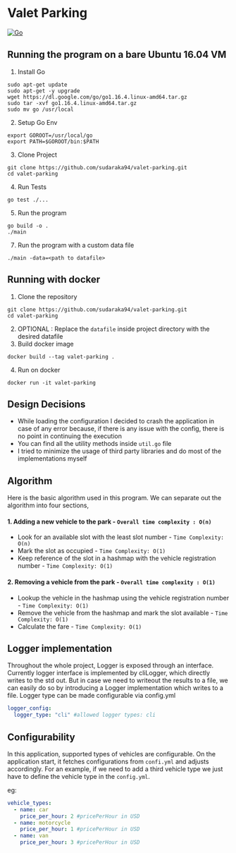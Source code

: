 # Valet Parking
[![Go](https://github.com/sudaraka94/valet-parking/actions/workflows/go.yml/badge.svg)](https://github.com/sudaraka94/valet-parking/actions/workflows/go.yml)
## Running the program on a bare Ubuntu 16.04 VM
1. Install Go
```shell
sudo apt-get update
sudo apt-get -y upgrade
wget https://dl.google.com/go/go1.16.4.linux-amd64.tar.gz
sudo tar -xvf go1.16.4.linux-amd64.tar.gz
sudo mv go /usr/local
```
2. Setup Go Env
```shell
export GOROOT=/usr/local/go
export PATH=$GOROOT/bin:$PATH
```
3. Clone Project
```shell
git clone https://github.com/sudaraka94/valet-parking.git
cd valet-parking
```
4. Run Tests
```shell
go test ./...
```
5. Run the program
```shell
go build -o .
./main
```
7. Run the program with a custom data file
```shell
./main -data=<path to datafile>
```
## Running with docker
1. Clone the repository
```shell
git clone https://github.com/sudaraka94/valet-parking.git
cd valet-parking
```
2. OPTIONAL : Replace the `datafile` inside project directory with the desired datafile 
3. Build docker image
```shell
docker build --tag valet-parking .
```
4. Run on docker
```shell
docker run -it valet-parking
```
## Design Decisions
- While loading the configuration I decided to crash the application
in case of any error because, if there is any issue with the config, there is no point in continuing the execution
- You can find all the utility methods inside `util.go` file
- I tried to minimize the usage of third party libraries and do most of the 
implementations myself
  
## Algorithm
Here is the basic algorithm used in this program. We can separate out the algorithm into
four sections,
#### 1. Adding a new vehicle to the park - `Overall time complexity : O(n)`
- Look for an available slot with the least slot number - `Time Complexity: O(n)`
- Mark the slot as occupied -  `Time Complexity: O(1)`
- Keep reference of the slot in a hashmap with the vehicle registration number -  `Time Complexity: O(1)`

#### 2. Removing a vehicle from the park - `Overall time complexity : O(1)`
- Lookup the vehicle in the hashmap using the vehicle registration number - `Time Complexity: O(1)`
- Remove the vehicle from the hashmap and mark the slot available - `Time Complexity: O(1)`
- Calculate the fare - `Time Complexity: O(1)`

## Logger implementation
Throughout the whole project, Logger is exposed through an interface. Currently logger interface is 
implemented by cliLogger, which directly writes to the std out. But in case we need to writeout the results to a file,
we can easily do so by introducing a Logger implementation which writes to a file. Logger type can be made configurable
via config.yml 
```yaml
logger_config:
  logger_type: "cli" #allowed logger types: cli
```

## Configurability
In this application, supported types of vehicles are configurable. On the application start,
it fetches configurations from `confi.yml` and adjusts accordingly. For an example, if we need to
add a third vehicle type we just have to define the vehicle type in the `config.yml`.

eg:
```yaml
vehicle_types:
  - name: car
    price_per_hour: 2 #pricePerHour in USD
  - name: motorcycle
    price_per_hour: 1 #pricePerHour in USD
  - name: van
    price_per_hour: 3 #pricePerHour in USD
```
